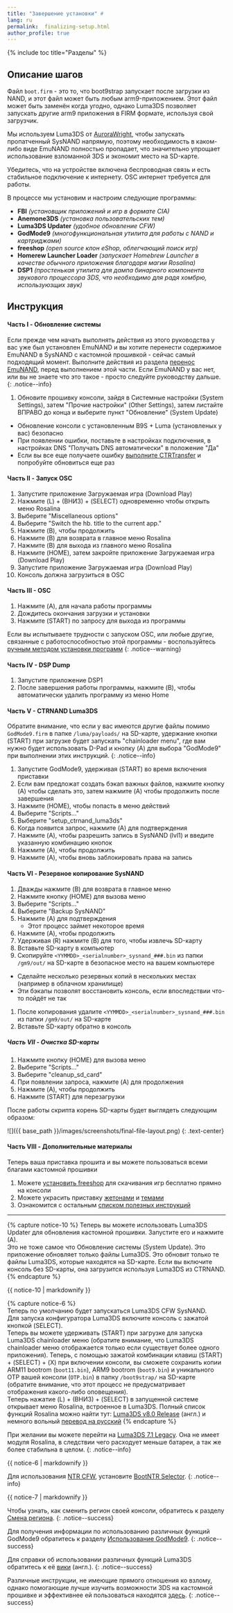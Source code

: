 ```yaml
---
title: "Завершение установки" #
lang: ru
permalink:  finalizing-setup.html
author_profile: true
---
```


{% include toc title="Разделы" %}

## Описание шагов

Файл `boot.firm` - это то, что boot9strap запускает после загрузки из NAND, и этот файл может быть любым arm9-приложением. Этот файл может быть заменён когда угодно, однако Luma3DS позволяет запускать другие arm9 приложения в FIRM формате, используя свой загрузчик.

Мы используем Luma3DS от [AuroraWright](https://github.com/AuroraWright/), чтобы запускать пропатченный SysNAND напрямую, поэтому необходимость в каком-либо виде EmuNAND полностью пропадает, что значительно упрощает использование взломанной 3DS и экономит место на SD-карте.

Убедитесь, что на устройстве включена беспроводная связь и есть стабильное подключение к интернету. OSC интернет требуется для работы.

В процессе мы установим и настроим следующие программы:    

+  **FBI** *(установщик приложений и игр в формате CIA)*
+  **Anemone3DS** *(установка пользовательских тем)*
+  **Luma3DS Updater** *(удобное обновление CFW)*
+  **GodMode9** *(многофункциональная утилита для работы с NAND и картриджами)*
+  **freeshop** *(open source клон eShop, облегчающий поиск игр)*
+  **Homerew Launcher Loader** *(запускает Homebrew Launcher в качестве обычного приложения благодаря магии Rosalina)*
+  **DSP1** *(простенькая утилита для дампа бинарного компонента звукового процессора 3DS, что необходимо для радя хомбрю, используюзщих звук)*

## Инструкция

#### Часть I - Обновление системы

Если прежде чем начать выполнять действия из этого руководства у вас уже был установлен EmuNAND и вы хотите перенести содержимое EmuNAND в SysNAND с кастомной прошивкой - сейчас самый подходящий момент. Выполните действия из раздела [перенос EmuNAND](move-emunand), перед выполнением этой части. Если EmuNAND у вас нет, или вы не знаете что это такое - просто следуйте руководству дальше. 
{: .notice--info}

1. Обновите прошивку консоли, зайдя в Системные настройки (System Settings), затем "Прочие настройки" (Other Settings), затем листайте ВПРАВО до конца и выберите пункт "Обновление" (System Update)
  + Обновление консоли с установленным B9S + Luma (установленых у вас) безопасно
  + При появлении ошибки, поставьте в настройках подключения, в настройках DNS "Получать DNS автоматически" в положение "Да"
  + Если вы все еще получаете ошибку [выполните CTRTransfer](ctrtransfer) и попробуйте обновиться еще раз

#### Часть II - Запуск OSC

1. Запустите приложение Загружаемая игра (Download Play)
1. Нажмите (L) + (ВНИЗ) + (SELECT) одновременно чтобы открыть меню Rosalina
1. Выберите "Miscellaneous options"
1. Выберите "Switch the hb. title to the current app."
1. Нажмите (B), чтобы продолжить
1. Нажмите (B) для возврата в главное меню Rosalina
1. Нажмите (B) для выхода из главного меню Rosalina
1. Нажмите (HOME), затем закройте приложение Загружаемая игра (Download Play)
1. Запустите приложение Загружаемая игра (Download Play)
1. Консоль должна загрузиться в OSC

#### Часть III - OSC

1. Нажмите (A), для начала работы программы
1. Дождитесь окончания загрузки и установки
1. Нажмите (START) по запросу для выхода из программы 

Если вы испытываете трудности с запуском OSC, или любые другие, связанные с работоспособностью этой программы - воспользуйтесь [ручным методом установки программ](finalizing-setup_old)
{: .notice--warning}

#### Часть IV - DSP Dump

1. Запустите приложение DSP1
1. После завершения работы программы, нажмите (B), чтобы автоматически удалить программу из меню Home

#### Часть V - CTRNAND Luma3DS

Обратите внимание, что если у вас имеются другие файлы помимо `GodMode9.firm` в папке `/luma/payloads/` на SD-карте, удержание кнопки (START) при загрузке будет запускать "chainloader menu", где вам нужно будет использовать D-Pad и кнопку (A) для выбора "GodMode9" при выполнении этих инструкций.
{: .notice--info}

1. Запустите GodMode9, удерживая (START) во время включения приставки
1. Если вам предложат создать бэкап важных файлов, нажмите кнопку (A) чтобы сделать это, затем нажмите (A) чтобы продолжить после завершения
1. Нажмите (HOME), чтобы попасть в меню действий
1. Выберите "Scripts..."
1. Выберите "setup_ctrnand_luma3ds"
1. Когда появится запрос, нажмите (A) для подтверждения
1. Нажмите (A), чтобы разрешить запись в SysNAND (lvl1) и введите указанную комбинацию кнопок
1. Нажмите (A), чтобы продолжить
1. Нажмите (A), чтобы вновь заблокировать права на запись

#### Часть VI - Резервное копирование SysNAND

1. Дважды нажмите (B) для возврата в главное меню
1. Нажмите кнопку (HOME) для вызова меню
1. Выберите "Scripts..."
1. Выберите "Backup SysNAND"
1. Нажмите (A) для подтверждения
	+ Этот процесс займет некоторое время
1. Нажмите (A), чтобы продолжить
1. Удерживая (R) нажмите (B) для того, чтобы извлечь SD-карту
1. Вставьте SD-карту в компьютер
1. Скопируйте `<YYMMDD>_<serialnumber>_sysnand_###.bin` из папки `/gm9/out/` на SD-карте в безопасное место на вашем компьютере
  + Сделайте несколько резервных копий в нескольких местах (например в облачном хранилище)
  + Эти бэкапы позволят восстановить консоль, если впоследствии что-то пойдёт не так
1. После копирования удалите `<YYMMDD>_<serialnumber>_sysnand_###.bin` из папки `/gm9/out/` на SD-карте
1. Вставьте SD-карту обратно в консоль

##### Часть VII - Очистка SD-карты

1. Нажмите кнопку (HOME) для вызова меню
1. Выберите "Scripts..."
1. Выберите "cleanup_sd_card"
1. При появлении запроса, нажмите (A) для продолжения
1. Нажмите (A), чтобы продолжить
1. Нажмите (START) для перезагрузки

После работы скрипта корень SD-карты будет выглядеть следующим образом: 

![]({{ base_path }}/images/screenshots/final-file-layout.png)
{: .text-center}

#### Часть VIII - Дополнительные материалы

Теперь ваша приставка прошита и вы можете пользоваться всеми благами кастомной прошивки

1. Можете [установить freeshop](freeshop) для скачивания игр бесплатно прямно на консоли
1. Можете украсить приставку [жетонами](badges) и [темами](themes)
1. Ознакомится с остальным [списком полезных инструкций](addons)

___

{% capture notice-10 %}
Теперь вы можете использовать Luma3DS Updater для обновления кастомной прошивки. Запустите его и нажмите (А).     
Это не тоже самое что Обновление системы (System Update). Это приложение обновляет только файлы Luma3DS.
Это обновит только те файлы Luma3DS, которые находятся на SD-карте. Если вы включите консоль без SD-карты, она загрузится используя Luma3DS из CTRNAND.    
{% endcapture %}

<div class="notice--info">{{ notice-10 | markdownify }}</div>

{% capture notice-6 %}   
Теперь по умолчанию будет запускаться Luma3DS CFW SysNAND.    
Для запуска конфигуратора Luma3DS включите консоль с зажатой кнопкой (SELECT).    
Теперь вы можете удерживать (START) при загрузке для запуска Luma3DS chainloader меню (обратите внимание, что Luma3DS chainloader меню отображается только если существует более одного приложения).
Теперь, с помощью зажатой комбинации клавиш (START) + (SELECT) + (X) при включении консоли, вы сможете сохранить копии ARM11 bootrom (`boot11.bin`), ARM9 bootrom (`boot9.bin`) и уникального OTP вашей консоли (`OTP.bin`) в папку `/boot9strap/` на SD-карте (обратите внимание, что этот процесс не предусматривает отображения какого-либо оповещения).    
Теперь нажатие (L) + (ВНИЗ) + (SELECT) в запущенной системе открывает меню Rosalina, встроенное в Luma3DS. Полный список функций Rosalina можно найти тут: [Luma3DS v8.0 Release](https://github.com/AuroraWright/Luma3DS/releases/tag/v8.0) (англ.) и немного вольный [перевод на русский](https://vk.com/3ds_cfw?w=wall-125012133_5360)
{% endcapture %}

При желании вы можете перейти на [Luma3DS 7.1 Legacy](files/boot.firm). Она не имеет модуля Rosalina, в следствии чего расходует меньше батареи, а так же более стабильна в целом.
{: .notice--info}

<div class="notice--info">{{ notice-6 | markdownify }}</div>

Для использования [NTR CFW](https://github.com/44670/BootNTR/), установите [BootNTR Selector](https://gbatemp.net/threads/432911/).
{: .notice--info}

<div class="notice--info">{{ notice-7 | markdownify }}</div>

Чтобы узнать, как сменить регион своей консоли, обратитесь к разделу [Смена региона](region-changing).
{: .notice--success}

Для получения информации по использованию различных функций GodMode9 обратитесь к разделу [Использование GodMode9](godmode9-usage).
{: .notice--success}

Для справки об использовании различных функций Luma3DS обратитесь к её [вики](https://github.com/AuroraWright/Luma3DS/wiki/Options-and-usage) (англ.).
{: .notice--success}

Различные инструкции, не имеющие прямого отношения ко взлому, однако помогающие лучше изучить возможности 3DS на кастомной прошивке и эффективнее ей пользоваться находятся [здесь](addons).
{: .notice--success}